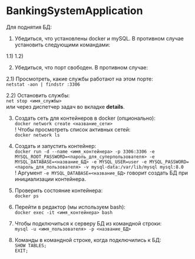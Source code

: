 # BankingSystemApplication

Для поднятия БД:

1) Убедиться, что установлены docker и mySQL. В противном случае установить следующими командами:

1.1) 
1.2) 

2) Убедиться, что порт свободен. В противном случае:

2.1) Просмотреть, какие службы работают на этом порте:  
`netstat -aon | findstr :3306`

2.2) Остановить службы:  
`net stop <имя_службы>`  
или через диспетчер задач во вкладке **details**.

3) Создать сеть для контейнеров в docker (опционально):  
`docker network create <название_сети>`  
! Чтобы просмотреть список активных сетей:  
`docker network ls`

4) Создать и запустить контейнер:  
`docker run -d --name <имя_контейнера> -p 3306:3306 -e MYSQL_ROOT_PASSWORD=<пароль_для_суперпользователя> -e MYSQL_DATABASE=<название_БД> -e MYSQL_USER=user -e MYSQL_PASSWORD=<пароль_для_пользователя> -v mysql-data:/var/lib/mysql mysql:8.0`  
! Аргумент `-e MYSQL_DATABASE=<название_БД>` говорит создать БД при инициализации контейнера.

5) Проверить состояние контейнера:  
`docker ps`

6) Перейти в редактор (мы используем bash):  
`docker exec -it <имя_контейнера> bash`

7) Чтобы подключиться к серверу БД из командной строки:  
`mysql -u <имя_пользователя> -p <название_БД>`

8) Команды в командной строке, когда подключились к БД:  
`SHOW TABLES;`  
`EXIT;`
